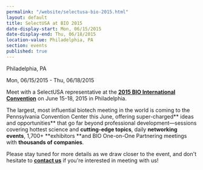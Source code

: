 ```yaml
---
permalink: "/website/selectusa-bio-2015.html"
layout: default
title: SelectUSA at BIO 2015
date-display-start: Mon, 06/15/2015
date-display-end: Thu, 06/18/2015
location-value: Philadelphia, PA
section: events
published: true
---
```

  Philadelphia, PA        

  Mon, 06/15/2015 - Thu, 06/18/2015

Meet with a SelectUSA representative at the&nbsp;**[2015 BIO International Convention](http://convention.bio.org/)**&nbsp;on June 15-18, 2015 in Philadelphia.

The largest, most influential biotech meeting in the world is coming to the Pennsylvania Convention Center this June, offering super-charged** ideas and opportunities** that go far beyond professional development—sessions covering hottest science and **cutting-edge topics**, daily **networking events**, 1,700+ **exhibitors **and BIO One-on-One Partnering meetings with **thousands of companies**.

Please stay tuned for more details as we draw closer to the event, and&nbsp;don't hesitate to&nbsp;**[contact us](/contact-us)**&nbsp;if you're interested in meeting with us!
  